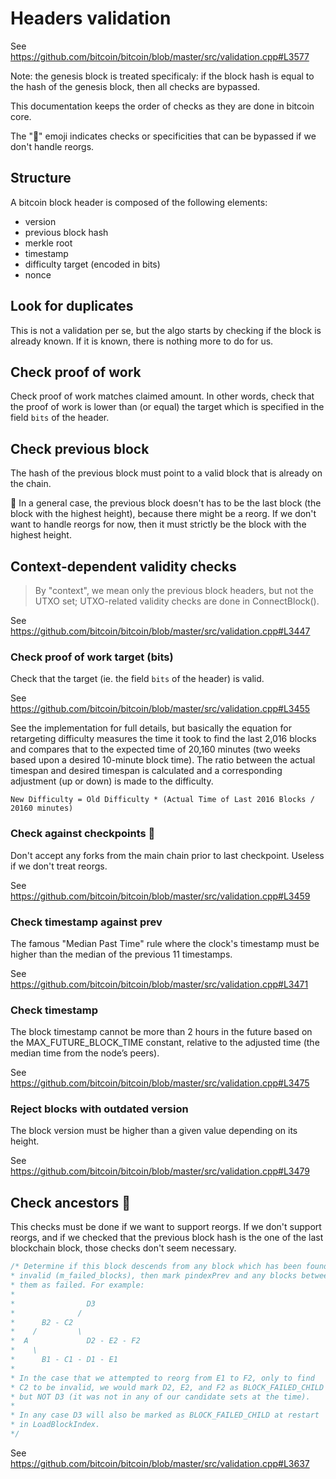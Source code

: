 # Headers validation

See <https://github.com/bitcoin/bitcoin/blob/master/src/validation.cpp#L3577>

Note: the genesis block is treated specificaly: if the block hash is equal to the hash of the genesis block, then all checks are bypassed.

This documentation keeps the order of checks as they are done in bitcoin core.

The "🙈" emoji indicates checks or specificities that can be bypassed if we don't handle reorgs.

## Structure

A bitcoin block header is composed of the following elements:

- version
- previous block hash
- merkle root
- timestamp
- difficulty target (encoded in bits)
- nonce

## Look for duplicates

This is not a validation per se, but the algo starts by checking if the block is already known.
If it is known, there is nothing more to do for us.

## Check proof of work

Check proof of work matches claimed amount. In other words, check that the proof of work is lower than (or equal) the target which is specified in the field `bits` of the header.

## Check previous block

The hash of the previous block must point to a valid block that is already on the chain.

🙈 In a general case, the previous block doesn't has to be the last block (the block with the highest height), because there might be
a reorg. If we don't want to handle reorgs for now, then it must strictly be the block with the highest height.

## Context-dependent validity checks

> By "context", we mean only the previous block headers, but not the UTXO set; UTXO-related validity checks are done in ConnectBlock().

See <https://github.com/bitcoin/bitcoin/blob/master/src/validation.cpp#L3447>

### Check proof of work target (bits)

Check that the target (ie. the field `bits` of the header) is valid.

See <https://github.com/bitcoin/bitcoin/blob/master/src/validation.cpp#L3455>

See the implementation for full details, but basically the equation for retargeting difficulty measures the time it took to find the last 2,016 blocks and compares that to the expected time of 20,160 minutes (two weeks based upon a desired 10-minute block time). The ratio between the actual timespan and desired timespan is calculated and a corresponding adjustment (up or down) is made to the difficulty.

`New Difficulty = Old Difficulty * (Actual Time of Last 2016 Blocks / 20160 minutes)`

### Check against checkpoints 🙈

Don't accept any forks from the main chain prior to last checkpoint. Useless if we don't treat reorgs.

See <https://github.com/bitcoin/bitcoin/blob/master/src/validation.cpp#L3459>

### Check timestamp against prev

The famous "Median Past Time" rule where the clock's timestamp must be higher than the median of the previous 11 timestamps.

See <https://github.com/bitcoin/bitcoin/blob/master/src/validation.cpp#L3471>

### Check timestamp

The block timestamp cannot be more than 2 hours in the future based on the MAX_FUTURE_BLOCK_TIME constant,
relative to the adjusted time (the median time from the node’s peers).

See <https://github.com/bitcoin/bitcoin/blob/master/src/validation.cpp#L3475>

### Reject blocks with outdated version

The block version must be higher than a given value depending on its height.

See <https://github.com/bitcoin/bitcoin/blob/master/src/validation.cpp#L3479>

## Check ancestors 🙈

This checks must be done if we want to support reorgs. If we don't support reorgs, and if we checked that the
previous block hash is the one of the last blockchain block, those checks don't seem necessary.

```cpp
/* Determine if this block descends from any block which has been found
* invalid (m_failed_blocks), then mark pindexPrev and any blocks between
* them as failed. For example:
*
*                D3
*              /
*      B2 - C2
*    /         \
*  A             D2 - E2 - F2
*    \
*      B1 - C1 - D1 - E1
*
* In the case that we attempted to reorg from E1 to F2, only to find
* C2 to be invalid, we would mark D2, E2, and F2 as BLOCK_FAILED_CHILD
* but NOT D3 (it was not in any of our candidate sets at the time).
*
* In any case D3 will also be marked as BLOCK_FAILED_CHILD at restart
* in LoadBlockIndex.
*/
```

See <https://github.com/bitcoin/bitcoin/blob/master/src/validation.cpp#L3637>
